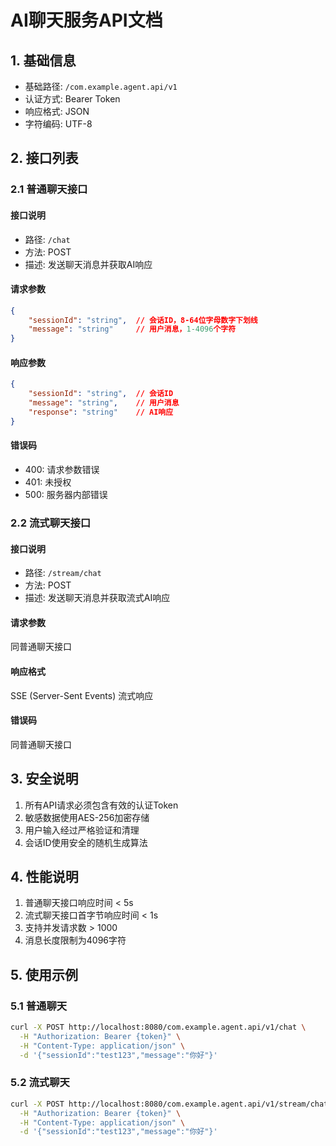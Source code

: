 # AI聊天服务API文档

## 1. 基础信息

- 基础路径: `/com.example.agent.api/v1`
- 认证方式: Bearer Token
- 响应格式: JSON
- 字符编码: UTF-8

## 2. 接口列表

### 2.1 普通聊天接口

#### 接口说明
- 路径: `/chat`
- 方法: POST
- 描述: 发送聊天消息并获取AI响应

#### 请求参数
```json
{
    "sessionId": "string",  // 会话ID，8-64位字母数字下划线
    "message": "string"     // 用户消息，1-4096个字符
}
```

#### 响应参数
```json
{
    "sessionId": "string",  // 会话ID
    "message": "string",    // 用户消息
    "response": "string"    // AI响应
}
```

#### 错误码
- 400: 请求参数错误
- 401: 未授权
- 500: 服务器内部错误

### 2.2 流式聊天接口

#### 接口说明
- 路径: `/stream/chat`
- 方法: POST
- 描述: 发送聊天消息并获取流式AI响应

#### 请求参数
同普通聊天接口

#### 响应格式
SSE (Server-Sent Events) 流式响应

#### 错误码
同普通聊天接口

## 3. 安全说明

1. 所有API请求必须包含有效的认证Token
2. 敏感数据使用AES-256加密存储
3. 用户输入经过严格验证和清理
4. 会话ID使用安全的随机生成算法

## 4. 性能说明

1. 普通聊天接口响应时间 < 5s
2. 流式聊天接口首字节响应时间 < 1s
3. 支持并发请求数 > 1000
4. 消息长度限制为4096字符

## 5. 使用示例

### 5.1 普通聊天
```bash
curl -X POST http://localhost:8080/com.example.agent.api/v1/chat \
  -H "Authorization: Bearer {token}" \
  -H "Content-Type: application/json" \
  -d '{"sessionId":"test123","message":"你好"}'
```

### 5.2 流式聊天
```bash
curl -X POST http://localhost:8080/com.example.agent.api/v1/stream/chat \
  -H "Authorization: Bearer {token}" \
  -H "Content-Type: application/json" \
  -d '{"sessionId":"test123","message":"你好"}'
``` 